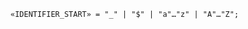 <!-- This file is generated automatically by infrastructure scripts. Please don't edit by hand. -->

```{ .ebnf .slang-ebnf #IDENTIFIER_START }
«IDENTIFIER_START» = "_" | "$" | "a"…"z" | "A"…"Z";
```
